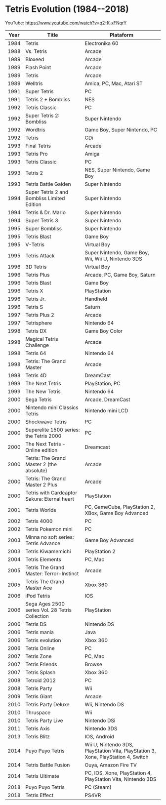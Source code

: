 Tetris Evolution (1984--2018)
======

YouTube: https://www.youtube.com/watch?v=q2-K-xFNqrY

| Year | Title                    | Plataform  |
|------|--------------------------|------------|
| 1984 | Tetris                   | Electronika 60 |
| 1988 | Vs. Tetris               | Arcade |
| 1989 | Bloxeed                  | Arcade |
| 1989 | Flash Point              | Arcade |
| 1989 | Tetris                   | Arcade |
| 1989 | Welltris                 | Amica, PC, Mac, Atari ST |
| 1991 | Super Tetris             | PC     |
| 1991 | Tetris 2 + Bombliss      | NES    |
| 1992 | Tetris Classic           | PC     |
| 1992 | Super Tetris 2: Bombliss | Super Nintendo |
| 1992 | Wordtris                 | Game Boy, Super Nintendo, PC |
| 1992 | Tetris                   | CDi    |
| 1993 | Final Tetris             | Arcade |
| 1993 | Tetris Pro               | Amiga  |
| 1993 | Tetris Classic           | PC     |
| 1993 | Tetris 2                 | NES, Super Nintendo, Game Boy |
| 1993 | Tetris Battle Gaiden     | Super Nintendo |
| 1994 | Super Tetris 2 and Bombliss Limited Edition | Super Nintendo |
| 1994 | Tetris & Dr. Mario       | Super Nintendo |
| 1994 | Super Tetris 3           | Super Nintendo |
| 1995 | Super Bombliss           | Super Nintendo |
| 1995 | Tetris Blast             | Game Boy       |
| 1995 | V-Tetris                 | Virtual Boy    |
| 1995 | Tetris Attack            | Super Nintendo, Game Boy, Wii, Wii U, Nintendo 3DS |
| 1996 | 3D Tetris                | Virtual Boy    |
| 1996 | Tetris Plus              | Arcade, PC, Game Boy, Saturn |
| 1996 | Tetris Blast             | Game Boy       |
| 1996 | Tetris X                 | PlayStation    |
| 1996 | Tetris Jr.               | Handheld       |
| 1996 | Tetris S                 | Saturn         |
| 1997 | Tetris Plus 2            | Arcade         |
| 1997 | Tetrisphere              | Nintendo 64    |
| 1998 | Tetris DX                | Game Boy Color |
| 1998 | Magical Tetris Challenge | Arcade         |
| 1998 | Tetris 64                | Nintendo 64    |
| 1998 | Tetris: The Grand Master | Arcade         |
| 1998 | Tetris 4D                | DreamCast      |
| 1999 | The Next Tetris          | PlayStation, PC |
| 1999 | The New Tetris           | Nintendo 64    |
| 2000 | Sega Tetris              | Arcade, DreamCast |
| 2000 | Nintendo mini Classics Tetris | Nintendo mini LCD |
| 2000 | Shockwave Tetris        | PC              |
| 2000 | Superelite 1500 series: the Tetris 2000 | PC  |
| 2000 | The Next Tetris - Online edition | Dreamcast |
| 2000 | Tetris: The Grand Master 2 (the absolute) | Arcade |
| 2000 | Tetris: The Grand Master 2 Plus | Arcade |
| 2000 | Tetris with Cardcaptor Sakura: Eternal heart | PlayStation |
| 2001 | Tetris Worlds           | PC, GameCube, PlayStation 2, XBox, Game Boy Advanced |
| 2002 | Tetris 4000             | PC |
| 2002 | Tetris Pokemon mini     | PC |
| 2003 | Minna no soft series: Tetris Advance | Game Boy Advanced |
| 2003 | Tetris Kiwamemichi      | PlayStation 2 |
| 2004 | Tetris Elements         | PC, Mac |
| 2005 | Tetris The Grand Master: Terror-Instinct | Arcade |
| 2005 | Tetris The Grand Master Ace | Xbox 360 |
| 2006 | iPod Tetris              | IOS |
| 2006 | Sega Ages 2500 series Vol. 28 Tetris Collection | PlayStation |
| 2006 | Tetris DS                | Nintendo DS |
| 2006 | Tetris mania             | Java |
| 2006 | Tetris evolution         | Xbox 360 |
| 2006 | Tetris Online            | PC |
| 2007 | Tetris Zone              | PC, Mac |
| 2007 | Tetris Friends           | Browse |
| 2007 | Tetris Splash            | Xbox 360 |
| 2008 | Tetroid 2012             | PC |
| 2008 | Tetris Party             | Wii |
| 2009 | Tetris Giant             | Arcade |
| 2010 | Tetris Party Deluxe      | Wii, Nintendo DS |
| 2010 | Thruspace                | Wii |
| 2010 | Tetris Party Live        | Nintendo DSi |
| 2011 | Tetris Axis              | Nintendo 3DS |
| 2013 | Tetris Blitz             | IOS, Android |
| 2014 | Puyo Puyo Tetris         | Wii U, Nintendo 3DS, PlayStation Vita, PlayStation 3, Xone, PlayStation 4, Switch |
| 2014 | Tetris Battle Fusion     | Ouya, Amazon Fire TV |
| 2014 | Tetris Ultimate          | PC, IOS, Xone, PlayStation 4, PlayStation Vita, Nintendo 3DS |
| 2018 | Puyo Puyo Tetris         | PC (Steam)     |
| 2018 | Tetris Effect            | PS4VR          |
